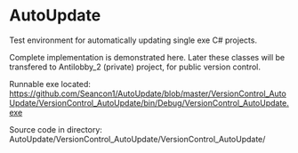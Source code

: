 # AutoUpdate
 Test environment for automatically updating single exe C# projects. 
 
 Complete implementation is demonstrated here. Later these classes will be transfered to Antilobby_2 (private) project, for public version control.
 
 Runnable exe located: https://github.com/Seancon1/AutoUpdate/blob/master/VersionControl_AutoUpdate/VersionControl_AutoUpdate/bin/Debug/VersionControl_AutoUpdate.exe

Source code in directory: AutoUpdate/VersionControl_AutoUpdate/VersionControl_AutoUpdate/

